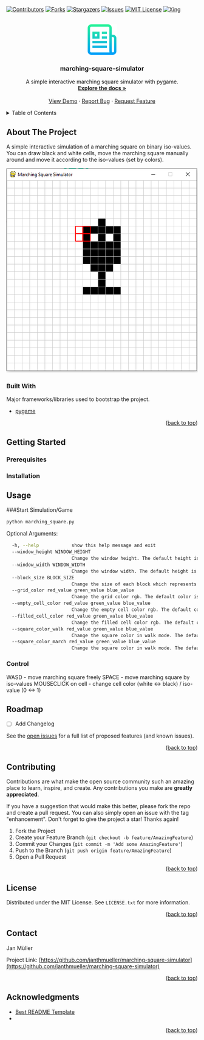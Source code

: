 <div id="top"></div>

<!-- PROJECT SHIELDS -->

[![Contributors][contributors-shield]][contributors-url]
[![Forks][forks-shield]][forks-url]
[![Stargazers][stars-shield]][stars-url]
[![Issues][issues-shield]][issues-url]
[![MIT License][license-shield]][license-url]
[![Xing][xing-shield]][xing-url]



<!-- PROJECT LOGO -->
<br />
<div align="center">
  <a href="https://github.com/othneildrew/Best-README-Template">
    <img src="images/logo.png" alt="Logo" width="80" height="80">
  </a>

  <h3 align="center">marching-square-simulator</h3>

  <p align="center">
    A simple interactive marching square simulator with pygame.
    <br />
    <a href="https://github.com/janthmueller/marching-square-simulator"><strong>Explore the docs »</strong></a>
    <br />
    <br />
    <a href="https://github.com/janthmueller/marching-square-simulator">View Demo</a>
    ·
    <a href="https://github.com/janthmueller/marching-square-simulator/issues">Report Bug</a>
    ·
    <a href="https://github.com/janthmueller/marching-square-simulator/issues">Request Feature</a>
  </p>
</div>



<!-- TABLE OF CONTENTS -->
<details>
  <summary>Table of Contents</summary>
  <ol>
    <li>
      <a href="#about-the-project">About The Project</a>
      <ul>
        <li><a href="#built-with">Built With</a></li>
      </ul>
    </li>
    <li>
      <a href="#getting-started">Getting Started</a>
      <ul>
        <li><a href="#prerequisites">Prerequisites</a></li>
        <li><a href="#installation">Installation</a></li>
      </ul>
    </li>
    <li><a href="#usage">Usage</a></li>
    <li><a href="#roadmap">Roadmap</a></li>
    <li><a href="#contributing">Contributing</a></li>
    <li><a href="#license">License</a></li>
    <li><a href="#contact">Contact</a></li>
    <li><a href="#acknowledgments">Acknowledgments</a></li>
  </ol>
</details>



<!-- ABOUT THE PROJECT -->
## About The Project

A simple interactive simulation of a marching square on binary iso-values.
You can draw black and white cells, move the marching square manually around and move it according to the iso-values (set by colors).

![Product Name Screen Shot][product-screenshot]






### Built With

Major frameworks/libraries used to bootstrap the project. 

* [pygame](https://www.pygame.org/)


<p align="right">(<a href="#top">back to top</a>)</p>



<!-- GETTING STARTED -->
## Getting Started
### Prerequisites
### Installation

<!-- USAGE EXAMPLES -->
## Usage
###Start Simulation/Game

```sh
python marching_square.py
```

Optional Arguments:
```sh
  -h, --help            show this help message and exit
  --window_height WINDOW_HEIGHT
                        Change the window height. The default height is set to 500.
  --window_width WINDOW_WIDTH
                        Change the window width. The default height is set to 500.
  --block_size BLOCK_SIZE
                        Change the size of each block which represents isovalues. The default size is set to 20.
  --grid_color red_value green_value blue_value
                        Change the grid color rgb. The default color is grey with the rgb-values: 200 200 200.
  --empty_cell_color red_value green_value blue_value
                        Change the empty cell color rgb. The default color is white with the rgb-values: 255 255 255.
  --filled_cell_color red_value green_value blue_value
                        Change the filled cell color rgb. The default color is white with the rgb-values: 0 0 0.
  --square_color_walk red_value green_value blue_value
                        Change the square color in walk mode. The default color is blue with the rgb-values: 0 0 255.
  --square_color_march red_value green_value blue_value
                        Change the square color in walk mode. The default color is red with the rgb-values: 255 0 0.

```
### Control

WASD - move marching square freely
SPACE - move marching square by iso-values 
MOUSECLICK on cell - change cell color (white <-> black) / iso-value (0 <-> 1)

<!-- ROADMAP -->
## Roadmap

- [ ] Add Changelog


See the [open issues](https://github.com/janthmueller/marching-square-simulator/issues) for a full list of proposed features (and known issues).

<p align="right">(<a href="#top">back to top</a>)</p>



<!-- CONTRIBUTING -->
## Contributing

Contributions are what make the open source community such an amazing place to learn, inspire, and create. Any contributions you make are **greatly appreciated**.

If you have a suggestion that would make this better, please fork the repo and create a pull request. You can also simply open an issue with the tag "enhancement".
Don't forget to give the project a star! Thanks again!

1. Fork the Project
2. Create your Feature Branch (`git checkout -b feature/AmazingFeature`)
3. Commit your Changes (`git commit -m 'Add some AmazingFeature'`)
4. Push to the Branch (`git push origin feature/AmazingFeature`)
5. Open a Pull Request

<p align="right">(<a href="#top">back to top</a>)</p>



<!-- LICENSE -->
## License

Distributed under the MIT License. See `LICENSE.txt` for more information.

<p align="right">(<a href="#top">back to top</a>)</p>



<!-- CONTACT -->
## Contact

Jan Müller

Project Link: [https://github.com/janthmueller/marching-square-simulator](https://github.com/janthmueller/marching-square-simulator)

<p align="right">(<a href="#top">back to top</a>)</p>



<!-- ACKNOWLEDGMENTS -->
## Acknowledgments


* [Best README Template](https://github.com/othneildrew/Best-README-Template)
* 


<p align="right">(<a href="#top">back to top</a>)</p>



<!-- MARKDOWN LINKS & IMAGES -->
<!-- https://www.markdownguide.org/basic-syntax/#reference-style-links -->
[contributors-shield]: https://img.shields.io/github/contributors/janthmueller/marching-square-simulator.svg?style=for-the-badge
[contributors-url]: https://github.com/janthmueller/marching-square-simulator/graphs/contributors
[forks-shield]: https://img.shields.io/github/forks/janthmueller/marching-square-simulator.svg?style=for-the-badge
[forks-url]: https://github.com/janthmueller/marching-square-simulator/network/members
[stars-shield]: https://img.shields.io/github/stars/janthmueller/marching-square-simulator.svg?style=for-the-badge
[stars-url]: https://github.com/janthmueller/marching-square-simulator/stargazers
[issues-shield]: https://img.shields.io/github/issues/janthmueller/marching-square-simulator.svg?style=for-the-badge
[issues-url]: https://github.com/janthmueller/marching-square-simulator/issues
[license-shield]: https://img.shields.io/github/license/janthmueller/marching-square-simulator.svg?style=for-the-badge
[license-url]: https://github.com/janthmueller/marching-square-simulator/blob/master/LICENSE.txt
[xing-shield]: https://img.shields.io/static/v1?style=for-the-badge&message=Xing&color=006567&logo=Xing&logoColor=FFFFFF&label=
[xing-url]: https://www.xing.com/profile/Jan_Mueller1015
[product-screenshot]: images/screenshot.png 
